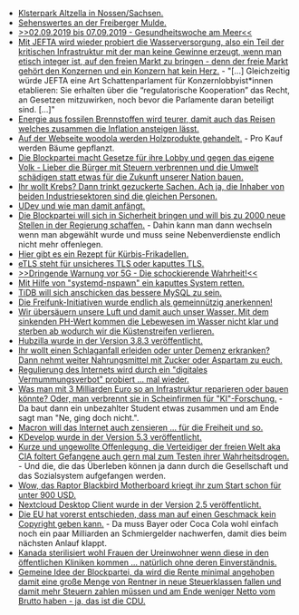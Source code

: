 * [Klsterpark Altzella in Nossen/Sachsen.](https://www.kloster-altzella.de)
* [Sehenswertes an der Freiberger Mulde.](http://www.mulderadweg.de/de/Freiberger-Mulde/Freiberg--Nossen/Sehenswertes_1231.html)
* [>>02.09.2019 bis 07.09.2019 - Gesundheitswoche am Meer<<](https://www.heimvolkshochschule.de/veranstaltungen/7/2009998/2019/09/02/gesund-leben-jung-bleiben.html)
* [Mit JEFTA wird wieder probiert die Wasserversorgung, also ein Teil der kritischen Infrastruktur mit der man keine Gewinne erzeugt, wenn man etisch integer ist, auf den freien Markt zu bringen - denn der freie Markt gehört den Konzernen und ein Konzern hat kein Herz.](https://npr.news.eulu.info/2018/11/12/jefta-untergraebt-die-entscheidungshoheit-der-staedte-und-gemeinden-beim-wasser/) - "[...] Gleichzeitig würde JEFTA eine Art Schattenparlament für Konzernlobbyist*innen etablieren: Sie erhalten über die “regulatorische Kooperation” das Recht, an Gesetzen mitzuwirken, noch bevor die Parlamente daran beteiligt sind. [...]"
* [Energie aus fossilen Brennstoffen wird teurer, damit auch das Reisen welches zusammen die Inflation ansteigen lässt.](https://www.neopresse.com/wirtschaft/inflation-steigt-auf-25-der-weiche-merkel-euro-ist-teuer/)
* [Auf der Webseite woodola werden Holzprodukte gehandelt.](https://www.careelite.de/woodola-nachhaltige-holzprodukte/) - Pro Kauf werden Bäume gepflanzt.
* [Die Blockpartei macht Gesetze für ihre Lobby und gegen das eigene Volk - Lieber die Bürger mit Steuern verbrennen und die Umwelt schädigen statt etwas für die Zukunft unserer Nation bauen.](http://www.sonnenseite.com/de/politik/bundesregierung-will-klimakiller-erdgas-mit-hoher-staatlicher-unterstuetzung-ausbauen.html)
* [Ihr wollt Krebs? Dann trinkt gezuckerte Sachen. Ach ja, die Inhaber von beiden Industriesektoren sind die gleichen Personen.](https://netzfrauen.org/2018/11/12/sugar-2/)
* [UDev und wie man damit anfängt.](https://opensource.com/article/18/11/udev)
* [Die Blockpartei will sich in Sicherheit bringen und will bis zu 2000 neue Stellen in der Regierung schaffen.](https://www.neopresse.com/politik/neue-stellen-vor-der-neuwahl-bundesregierung-spielt-versorger/) - Dahin kann man dann wechseln wenn man abgewählt wurde und muss seine Nebenverdienste endlich nicht mehr offenlegen.
* [Hier gibt es ein Rezept für Kürbis-Frikadellen.](https://www.smarticular.net/kuerbis-frikadellen-ohne-fleisch-vegan-rezept/)
* [eTLS steht für unsicheres TLS oder kaputtes TLS.](https://blog.fefe.de/?ts=a515cfa6)
* [>>Dringende Warnung vor 5G - Die schockierende Wahrheit!<<](https://www.welt-im-wandel.tv/video/dringende-warnung-vor-5g-die-schockierende-wahrheit/)
* [Mit Hilfe von "systemd-nspawn" ein kaputtes System retten.](https://opensource.com/article/18/11/systemd-nspawn-system-recovery)
* [TiDB will sich anschicken das bessere MySQL zu sein.](https://opensource.com/article/18/11/key-differences-between-mysql-and-tidb)
* [Die Freifunk-Initiativen wurde endlich als gemeinnützig anerkennen!](https://www.ccc.de/de/updates/2018/freifunka)
* [Wir übersäuern unsere Luft und damit auch unser Wasser. Mit dem sinkenden PH-Wert kommen die Lebewesen im Wasser nicht klar und sterben ab wodurch wir die Küstenstreifen verlieren.](http://www.sonnenseite.com/de/umwelt/sinkender-ph-wert-in-meeren-frisst-straende.html)
* [Hubzilla wurde in der Version 3.8.3 veröffentlicht.](https://www.pro-linux.de/news/1/26494/hubzilla-383-ver%C3%B6ffentlicht.html)
* [Ihr wollt einen Schlaganfall erleiden oder unter Demenz erkranken? Dann nehmt weiter Nahrungsmittel mit Zucker oder Aspartam zu euch.](https://netzfrauen.org/2018/11/14/coca-cola-2/)
* [Regulierung des Internets wird durch ein "digitales Vermummungsverbot" probiert ... mal wieder.](https://blog.fefe.de/?ts=a512cfce)
* [Was man mit 3 Milliarden Euro so an Infrastruktur reparieren oder bauen könnte? Oder, man verbrennt sie in Scheinfirmen für "KI"-Forschung.](https://blog.fefe.de/?ts=a512caaf) - Da baut dann ein unbezahlter Student etwas zusammen und am Ende sagt man "Ne, ging doch nicht.".
* [Macron will das Internet auch zensieren ... für die Freiheit und so.](https://blog.fefe.de/?ts=a512c8b5)
* [KDevelop wurde in der Version 5.3 veröffentlicht.](https://www.phoronix.com/scan.php?page=news_item&px=KDevelop-5.3-Released)
* [Kurze und ungewollte Offenlegung, die Verteidiger der freien Welt aka CIA foltert Gefangene auch gern mal zum Testen ihrer Wahrheitsdrogen.](https://blog.fefe.de/?ts=a5153bc7) - Und die, die das Überleben können ja dann durch die Gesellschaft und das Sozialsystem aufgefangen werden.
* [Wow, das Raptor Blackbird Motherboard kriegt ihr zum Start schon für unter 900 USD.](https://www.phoronix.com/scan.php?page=news_item&px=Raptor-Blackbird-Possible-Price)
* [Nextcloud Desktop Client wurde in der Version 2.5 veröffentlicht.](https://nextcloud.com/blog/nextcloud-desktop-client-2.5-is-out-with-end-to-end-encryption-new-login-flow-and-much-more/)
* [Die EU hat vorerst entschieden, dass man auf einen Geschmack kein Copyright geben kann.](https://blog.fefe.de/?ts=a512e29a) - Da muss Bayer oder Coca Cola wohl einfach noch ein paar Milliarden an Schmiergelder nachwerfen, damit dies beim nächsten Anlauf klappt.
* [Kanada sterilisiert wohl Frauen der Ureinwohner wenn diese in den öffentlichen Kliniken kommen ... natürlich ohne deren Einverständnis.](https://blog.fefe.de/?ts=a512e543)
* [Gemeine Idee der Blockpartei, da wird die Rente minimal angehoben damit eine große Menge von Rentner in neue Steuerklassen fallen und damit mehr Steuern zahlen müssen und am Ende weniger Netto vom Brutto haben - ja, das ist die CDU.](https://www.neopresse.com/politik/union-erwaegt-rente-mit-80-von-der-arbeit-ins-grab/)
